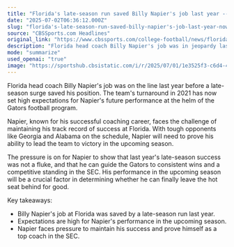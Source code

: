 ```yaml
---
title: "Florida's late-season run saved Billy Napier's job last year -- now can he leave the hot seat behind for good?"
date: "2025-07-02T06:36:12.000Z"
slug: "florida's-late-season-run-saved-billy-napier's-job-last-year-now-can-he-leave-the-hot-seat-behind-for-good"
source: "CBSSports.com Headlines"
original_link: "https://www.cbssports.com/college-football/news/floridas-late-season-run-saved-billy-napiers-job-last-year-now-can-he-leave-the-hot-seat-behind-for-good/"
description: "Florida head coach Billy Napier's job was in jeopardy last year, but a late-season surge saved his position. The team's turnaround in 2021 has raised expectations for Napier's future performance. With tough opponents like Georgia and Alabama on the schedule, Napier must prove his ability to lead the Gators to victory and maintain his successful track record. The upcoming season will be crucial for Napier to show that last year's success was not a fluke and solidify his position as a top coach in the SEC."
mode: "summarize"
used_openai: "true"
image: "https://sportshub.cbsistatic.com/i/r/2025/07/01/1e3525f3-c6d4-482d-832b-0b9b7cef43fc/thumbnail/1200x675/5a2ca8778b74f45161f3dc6a223b406a/billy-napier-1.jpg"
---
```


Florida head coach Billy Napier's job was on the line last year before a late-season surge saved his position. The team's turnaround in 2021 has now set high expectations for Napier's future performance at the helm of the Gators football program.

Napier, known for his successful coaching career, faces the challenge of maintaining his track record of success at Florida. With tough opponents like Georgia and Alabama on the schedule, Napier will need to prove his ability to lead the team to victory in the upcoming season.

The pressure is on for Napier to show that last year's late-season success was not a fluke, and that he can guide the Gators to consistent wins and a competitive standing in the SEC. His performance in the upcoming season will be a crucial factor in determining whether he can finally leave the hot seat behind for good.

Key takeaways:
- Billy Napier's job at Florida was saved by a late-season run last year.
- Expectations are high for Napier's performance in the upcoming season.
- Napier faces pressure to maintain his success and prove himself as a top coach in the SEC.